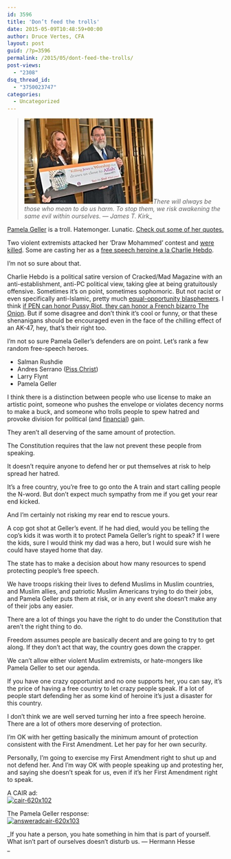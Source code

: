 ```yaml
---
id: 3596
title: 'Don’t feed the trolls'
date: 2015-05-09T10:48:59+00:00
author: Druce Vertes, CFA
layout: post
guid: /?p=3596
permalink: /2015/05/dont-feed-the-trolls/
post-views:
  - "2308"
dsq_thread_id:
  - "3750023747"
categories:
  - Uncategorized
---
```

> [<img src="/assets/wp-content/uploads/2015/05/Geller-bus-ad-300x199.jpg" />](/assets/wp-content/uploads/2015/05/Geller-bus-ad.jpg)*There will always be those who mean to do us harm. To stop them, we risk awakening the same evil within ourselves. &#8212; James T. Kirk*_
<!--more-->
[Pamela Geller](http://www.huffingtonpost.com/2015/04/23/killing-jews-is-worship-ads_n_7130264.html) is a troll. Hatemonger. Lunatic. [Check out some of her quotes.](http://mediamatters.org/research/2010/07/14/memo-to-media-pamela-geller-does-not-belong-on/167700)

Two violent extremists attacked her ‘Draw Mohammed’ contest and [were killed](http://www.newser.com/story/206299/2-shot-dead-outside-texas-draw-mohammed-contest.html). Some are casting her as a [free speech heroine a la Charlie Hebdo](http://www.washingtonpost.com/blogs/erik-wemple/wp/2015/05/07/the-week-that-cable-news-failed-free-expression/).

I’m not so sure about that. 

Charlie Hebdo is a political satire version of Cracked/Mad Magazine with an anti-establishment, anti-PC political view, taking glee at being gratuitously offensive. Sometimes it’s on point, sometimes sophomoric. But not racist or even specifically anti-Islamic, pretty much [equal-opportunity blasphemers](http://www.theatlantic.com/international/archive/2015/05/charlie-hebdo-trudeau-pen-garland/392255/). I think [if PEN can honor Pussy Riot, they can honor a French bizarro The Onion](http://www.thedailybeast.com/articles/2015/05/05/america-s-literary-elite-takes-a-bold-stand-against-dead-journalists.html). But if some disagree and don’t think it’s cool or funny, or that these shenanigans should be encouraged even in the face of the chilling effect of an AK-47, hey, that’s their right too.

I’m not so sure Pamela Geller’s defenders are on point. Let’s rank a few random free-speech heroes.

  * Salman Rushdie
  * Andres Serrano ([Piss Christ](http://en.wikipedia.org/wiki/Piss_Christ))
  * Larry Flynt
  * Pamela Geller

I think there is a distinction between people who use license to make an artistic point, someone who pushes the envelope or violates decency norms to make a buck, and someone who trolls people to spew hatred and provoke division for political (and [financial](http://www.thedailybeast.com/articles/2015/05/08/muslim-bashing-can-be-very-lucrative.html)) gain. 

They aren’t all deserving of the same amount of protection.

The Constitution requires that the law not prevent these people from speaking. 

It doesn’t require anyone to defend her or put themselves at risk to help spread her hatred. 

It’s a free country, you’re free to go onto the A train and start calling people the N-word. But don’t expect much sympathy from me if you get your rear end kicked. 

And I’m certainly not risking my rear end to rescue yours. 

A cop got shot at Geller’s event. If he had died, would you be telling the cop’s kids it was worth it to protect Pamela Geller’s right to speak? If I were the kids, sure I would think my dad was a hero, but I would sure wish he could have stayed home that day. 

The state has to make a decision about how many resources to spend protecting people’s free speech.

We have troops risking their lives to defend Muslims in Muslim countries, and Muslim allies, and patriotic Muslim Americans trying to do their jobs, and Pamela Geller puts them at risk, or in any event she doesn’t make any of their jobs any easier. 

There are a lot of things you have the right to do under the Constitution that aren’t the right thing to do. 

Freedom assumes people are basically decent and are going to try to get along. If they don’t act that way, the country goes down the crapper.

We can’t allow either violent Muslim extremists, or hate-mongers like Pamela Geller to set our agenda.

If you have one crazy opportunist and no one supports her, you can say, it’s the price of having a free country to let crazy people speak. If a lot of people start defending her as some kind of heroine it’s just a disaster for this country.

I don’t think we are well served turning her into a free speech heroine. There are a lot of others more deserving of protection.

I’m OK with her getting basically the minimum amount of protection consistent with the First Amendment. Let her pay for her own security. 

Personally, I’m going to exercise my First Amendment right to shut up and not defend her. And I’m way OK with people speaking up and protesting her, and saying she doesn’t speak for us, even if it’s her First Amendment right to speak.

A CAIR ad:  
[<img src="/assets/wp-content/uploads/2015/05/cair-620x102.jpeg" alt="cair-620x102" width="620" height="102" class="aligncenter size-full wp-image-3604" srcset="/assets/wp-content/uploads/2015/05/cair-620x102.jpeg 620w, /assets/wp-content/uploads/2015/05/cair-620x102-300x49.jpeg 300w" sizes="(max-width: 620px) 100vw, 620px" />](/assets/wp-content/uploads/2015/05/cair-620x102.jpeg)

The Pamela Geller response:  
[<img src="/assets/wp-content/uploads/2015/05/answeradcair-620x103.jpg" alt="answeradcair-620x103" width="620" height="103" class="aligncenter size-full wp-image-3605" srcset="/assets/wp-content/uploads/2015/05/answeradcair-620x103.jpg 620w, /assets/wp-content/uploads/2015/05/answeradcair-620x103-300x49.jpg 300w" sizes="(max-width: 620px) 100vw, 620px" />](/assets/wp-content/uploads/2015/05/answeradcair-620x103.jpg)

_If you hate a person, you hate something in him that is part of yourself. What isn’t part of ourselves doesn’t disturb us. &#8212; Hermann Hesse  
_
